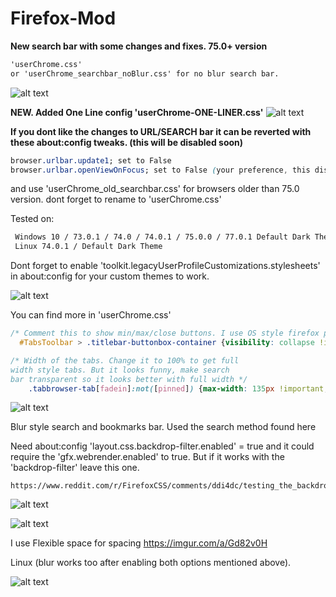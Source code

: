 # Firefox-Mod

**New search bar with some changes and fixes. 75.0+ version**
```html
'userChrome.css'
or 'userChrome_searchbar_noBlur.css' for no blur search bar.
```
![alt text](https://i.redd.it/wpubm02rzfr41.png)

**NEW. Added One Line config 'userChrome-ONE-LINER.css'**
![alt text](https://i.imgur.com/k6Yhsgl.png)


**If you dont like the changes to URL/SEARCH bar it can be reverted with these about:config tweaks. (this will be disabled soon)**

```css
browser.urlbar.update1; set to False
browser.urlbar.openViewOnFocus; set to False (your preference, this disables opening on focus, need to type to open search)
```
and use  'userChrome_old_searchbar.css' for browsers older than 75.0 version.
dont forget to rename to 'userChrome.css'



Tested on:
```html
 Windows 10 / 73.0.1 / 74.0 / 74.0.1 / 75.0.0 / 77.0.1 Default Dark Theme
 Linux 74.0.1 / Default Dark Theme
```

Dont forget to enable 'toolkit.legacyUserProfileCustomizations.stylesheets' in about:config for your custom themes to work.

![alt text](https://i.imgur.com/Hi1ocvT.png)

You can find more in 'userChrome.css'
```css
/* Comment this to show min/max/close buttons. I use OS style firefox plugin. */
  #TabsToolbar > .titlebar-buttonbox-container {visibility: collapse !important;}
```

```css
/* Width of the tabs. Change it to 100% to get full 
width style tabs. But it looks funny, make search 
bar transparent so it looks better with full width */
	.tabbrowser-tab[fadein]:not([pinned]) {max-width: 135px !important;}  
```  
![alt text](https://i.imgur.com/8IUIq2g.png)

Blur style search and bookmarks bar. Used the search method found here 

Need about:config 'layout.css.backdrop-filter.enabled' = true
and it could require the 'gfx.webrender.enabled' to true. But if it works with the 'backdrop-filter' leave this one.
```
https://www.reddit.com/r/FirefoxCSS/comments/ddi4dc/testing_the_backdropfilter_in_the_url_dropdown/
```  
 ![alt text](https://i.imgur.com/bU7ahnk.png)
 
 ![alt text](https://i.imgur.com/OasXFqd.png)
 
 I use Flexible space for spacing https://imgur.com/a/Gd82v0H 
 
 
 Linux (blur works too after enabling both options mentioned above).
 
 ![alt text](https://i.imgur.com/0pxPFnW.png)
